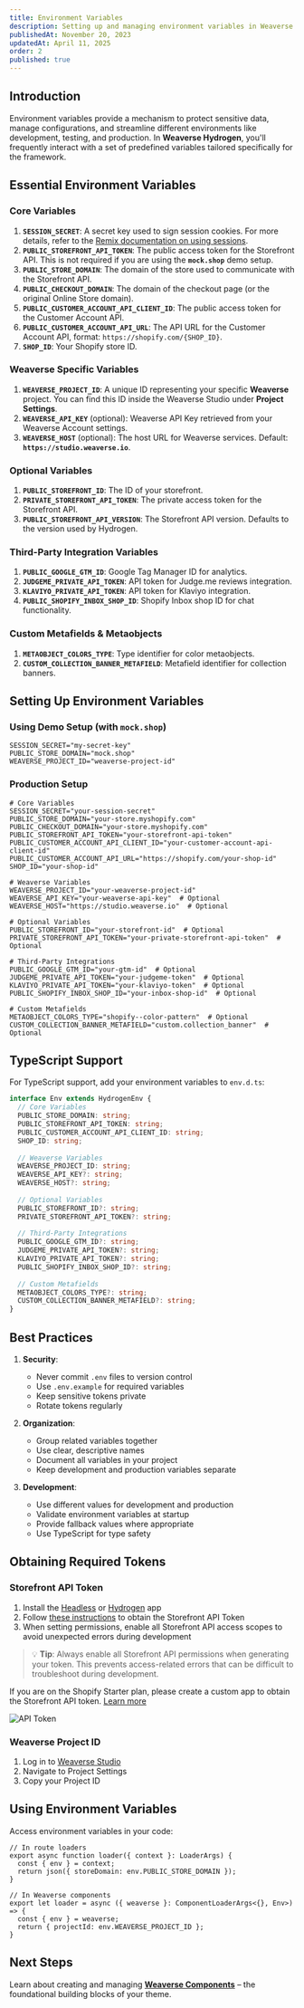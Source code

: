 ```yaml
---
title: Environment Variables
description: Setting up and managing environment variables in Weaverse Hydrogen theme.
publishedAt: November 20, 2023
updatedAt: April 11, 2025
order: 2
published: true
---
```


## Introduction

Environment variables provide a mechanism to protect sensitive data, manage configurations, and streamline different environments like development, testing, and production. In **Weaverse Hydrogen**, you'll frequently interact with a set of predefined variables tailored specifically for the framework.

## Essential Environment Variables

### Core Variables
1. **`SESSION_SECRET`**: A secret key used to sign session cookies. For more details, refer to the [Remix documentation on using sessions](https://remix.run/docs/en/v1/api/remix#use-session).
2. **`PUBLIC_STOREFRONT_API_TOKEN`**: The public access token for the Storefront API. This is not required if you are using the **`mock.shop`** demo setup.
3. **`PUBLIC_STORE_DOMAIN`**: The domain of the store used to communicate with the Storefront API.
4. **`PUBLIC_CHECKOUT_DOMAIN`**: The domain of the checkout page (or the original Online Store domain).
5. **`PUBLIC_CUSTOMER_ACCOUNT_API_CLIENT_ID`**: The public access token for the Customer Account API.
6. **`PUBLIC_CUSTOMER_ACCOUNT_API_URL`**: The API URL for the Customer Account API, format: `https://shopify.com/{SHOP_ID}`.
7. **`SHOP_ID`**: Your Shopify store ID.

### Weaverse Specific Variables
1. **`WEAVERSE_PROJECT_ID`**: A unique ID representing your specific **Weaverse** project. You can find this ID inside the Weaverse Studio under **Project Settings**.
2. **`WEAVERSE_API_KEY`** (optional): Weaverse API Key retrieved from your Weaverse Account settings.
3. **`WEAVERSE_HOST`** (optional): The host URL for Weaverse services. Default: **`https://studio.weaverse.io`**.

### Optional Variables
1. **`PUBLIC_STOREFRONT_ID`**: The ID of your storefront.
2. **`PRIVATE_STOREFRONT_API_TOKEN`**: The private access token for the Storefront API.
3. **`PUBLIC_STOREFRONT_API_VERSION`**: The Storefront API version. Defaults to the version used by Hydrogen.

### Third-Party Integration Variables
1. **`PUBLIC_GOOGLE_GTM_ID`**: Google Tag Manager ID for analytics.
2. **`JUDGEME_PRIVATE_API_TOKEN`**: API token for Judge.me reviews integration.
3. **`KLAVIYO_PRIVATE_API_TOKEN`**: API token for Klaviyo integration.
4. **`PUBLIC_SHOPIFY_INBOX_SHOP_ID`**: Shopify Inbox shop ID for chat functionality.

### Custom Metafields & Metaobjects
1. **`METAOBJECT_COLORS_TYPE`**: Type identifier for color metaobjects.
2. **`CUSTOM_COLLECTION_BANNER_METAFIELD`**: Metafield identifier for collection banners.

## Setting Up Environment Variables

### Using Demo Setup (with `mock.shop`)

```plaintext
SESSION_SECRET="my-secret-key"
PUBLIC_STORE_DOMAIN="mock.shop"
WEAVERSE_PROJECT_ID="weaverse-project-id"
```

### Production Setup

```plaintext
# Core Variables
SESSION_SECRET="your-session-secret"
PUBLIC_STORE_DOMAIN="your-store.myshopify.com"
PUBLIC_CHECKOUT_DOMAIN="your-store.myshopify.com"
PUBLIC_STOREFRONT_API_TOKEN="your-storefront-api-token"
PUBLIC_CUSTOMER_ACCOUNT_API_CLIENT_ID="your-customer-account-api-client-id"
PUBLIC_CUSTOMER_ACCOUNT_API_URL="https://shopify.com/your-shop-id"
SHOP_ID="your-shop-id"

# Weaverse Variables
WEAVERSE_PROJECT_ID="your-weaverse-project-id"
WEAVERSE_API_KEY="your-weaverse-api-key"  # Optional
WEAVERSE_HOST="https://studio.weaverse.io"  # Optional

# Optional Variables
PUBLIC_STOREFRONT_ID="your-storefront-id"  # Optional
PRIVATE_STOREFRONT_API_TOKEN="your-private-storefront-api-token"  # Optional

# Third-Party Integrations
PUBLIC_GOOGLE_GTM_ID="your-gtm-id"  # Optional
JUDGEME_PRIVATE_API_TOKEN="your-judgeme-token"  # Optional
KLAVIYO_PRIVATE_API_TOKEN="your-klaviyo-token"  # Optional
PUBLIC_SHOPIFY_INBOX_SHOP_ID="your-inbox-shop-id"  # Optional

# Custom Metafields
METAOBJECT_COLORS_TYPE="shopify--color-pattern"  # Optional
CUSTOM_COLLECTION_BANNER_METAFIELD="custom.collection_banner"  # Optional
```

## TypeScript Support

For TypeScript support, add your environment variables to `env.d.ts`:

```typescript
interface Env extends HydrogenEnv {
  // Core Variables
  PUBLIC_STORE_DOMAIN: string;
  PUBLIC_STOREFRONT_API_TOKEN: string;
  PUBLIC_CUSTOMER_ACCOUNT_API_CLIENT_ID: string;
  SHOP_ID: string;
  
  // Weaverse Variables
  WEAVERSE_PROJECT_ID: string;
  WEAVERSE_API_KEY?: string;
  WEAVERSE_HOST?: string;
  
  // Optional Variables
  PUBLIC_STOREFRONT_ID?: string;
  PRIVATE_STOREFRONT_API_TOKEN?: string;
  
  // Third-Party Integrations
  PUBLIC_GOOGLE_GTM_ID?: string;
  JUDGEME_PRIVATE_API_TOKEN?: string;
  KLAVIYO_PRIVATE_API_TOKEN?: string;
  PUBLIC_SHOPIFY_INBOX_SHOP_ID?: string;
  
  // Custom Metafields
  METAOBJECT_COLORS_TYPE?: string;
  CUSTOM_COLLECTION_BANNER_METAFIELD?: string;
}
```

## Best Practices

1. **Security**:
   - Never commit `.env` files to version control
   - Use `.env.example` for required variables
   - Keep sensitive tokens private
   - Rotate tokens regularly

2. **Organization**:
   - Group related variables together
   - Use clear, descriptive names
   - Document all variables in your project
   - Keep development and production variables separate

3. **Development**:
   - Use different values for development and production
   - Validate environment variables at startup
   - Provide fallback values where appropriate
   - Use TypeScript for type safety

## Obtaining Required Tokens

### Storefront API Token
1. Install the [Headless](https://apps.shopify.com/headless) or [Hydrogen](https://apps.shopify.com/hydrogen) app
2. Follow [these instructions](https://shopify.dev/docs/custom-storefronts/building-with-the-storefront-api/manage-headless-channels) to obtain the Storefront API Token
3. When setting permissions, enable all Storefront API access scopes to avoid unexpected errors during development

> 💡 **Tip**: Always enable all Storefront API permissions when generating your token. This prevents access-related errors that can be difficult to troubleshoot during development.

<doc-warning>If you are on the Shopify Starter plan, please create a custom app to obtain the Storefront API token. [Learn more](https://help.shopify.com/en/manual/apps/app-types/custom-apps)</doc-warning>

![API Token](https://cdn.shopify.com/s/files/1/0838/0052/3057/files/API-Token.webp?v=1743408636)

### Weaverse Project ID
1. Log in to [Weaverse Studio](https://studio.weaverse.io)
2. Navigate to Project Settings
3. Copy your Project ID

## Using Environment Variables

Access environment variables in your code:

```tsx
// In route loaders
export async function loader({ context }: LoaderArgs) {
  const { env } = context;
  return json({ storeDomain: env.PUBLIC_STORE_DOMAIN });
}

// In Weaverse components
export let loader = async ({ weaverse }: ComponentLoaderArgs<{}, Env>) => {
  const { env } = weaverse;
  return { projectId: env.WEAVERSE_PROJECT_ID };
}
```

## Next Steps

Learn about creating and managing **[Weaverse Components](/docs/development-guide/weaverse-component)** – the foundational building blocks of your theme.
